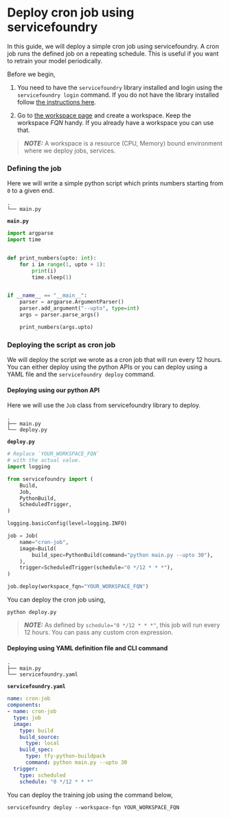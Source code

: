 # Deploy cron job using servicefoundry

In this guide, we will deploy a simple cron job using servicefoundry. A cron job runs the defined job on a repeating schedule. This is useful if you want to retrain your model periodically.

Before we begin,
1. You need to have the `servicefoundry`
library installed and login using the `servicefoundry login` command. If you do not have the library installed follow [the instructions here](quickstart/install-and-workspace.md).

2. Go to [the workspace page](https://app.truefoundry.com/workspace) and create a workspace. Keep the workspace _FQN_ handy. If you already have a workspace you can use that.

> **_NOTE:_** A workspace is a resource (CPU, Memory) bound environment where we deploy jobs, services.

### Defining the job

Here we will write a simple python script which prints numbers starting from `0` to a given end.

```
.
└── main.py
```

**`main.py`**
```python
import argparse
import time


def print_numbers(upto: int):
    for i in range(1, upto + 1):
        print(i)
        time.sleep(1)


if __name__ == "__main__":
    parser = argparse.ArgumentParser()
    parser.add_argument("--upto", type=int)
    args = parser.parse_args()

    print_numbers(args.upto)
```

### Deploying the script as cron job

We will deploy the script we wrote as a cron job that will run every 12 hours. You can either deploy using the python APIs or you can deploy using a YAML file and the `servicefoundry deploy` command.

#### Deploying using our python API

Here we will use the `Job` class from servicefoundry library to deploy.

```
.
├── main.py
└── deploy.py
```

**`deploy.py`**
```python
# Replace `YOUR_WORKSPACE_FQN`
# with the actual value.
import logging

from servicefoundry import (
    Build,
    Job,
    PythonBuild,
    ScheduledTrigger,
)

logging.basicConfig(level=logging.INFO)

job = Job(
    name="cron-job",
    image=Build(
        build_spec=PythonBuild(command="python main.py --upto 30"),
    ),
    trigger=ScheduledTrigger(schedule="0 */12 * * *"),
)

job.deploy(workspace_fqn="YOUR_WORKSPACE_FQN")
```

You can deploy the cron job using, 
```shell
python deploy.py
```

> **_NOTE:_** As defined by `schedule="0 */12 * * *"`, this job will run every 12 hours. You can pass any custom cron expression.

#### Deploying using YAML definition file and CLI command

```
.
├── main.py
└── servicefoundry.yaml
```

**`servicefoundry.yaml`**
```yaml
name: cron-job
components:
- name: cron-job
  type: job
  image:
    type: build
    build_source:
      type: local
    build_spec:
      type: tfy-python-buildpack
      command: python main.py --upto 30
  trigger:
    type: scheduled
    schedule: "0 */12 * * *"
```
You can deploy the training job using the command below,

```shell
servicefoundry deploy --workspace-fqn YOUR_WORKSPACE_FQN
```